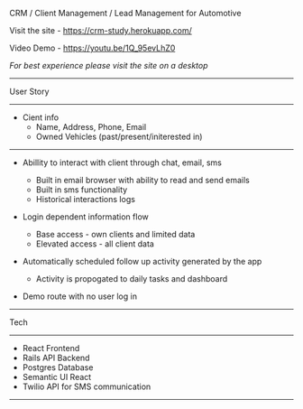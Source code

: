  CRM / Client Management / Lead Management for Automotive

 Visit the site - https://crm-study.herokuapp.com/

 Video Demo - https://youtu.be/1Q_95evLhZ0

*For best experience please visit the site on a desktop*

---------------------------------------

 User Story

---

 - Cient info 
    - Name, Address, Phone, Email
    - Owned Vehicles (past/present/initerested in)

---


- Abillity to interact with client through chat, email, sms
  - Built in email browser with ability to read and send emails
  - Built in sms functionality
  - Historical interactions logs

- Login dependent information flow
  - Base access - own clients and limited data
  - Elevated access - all client data

- Automatically scheduled follow up activity generated by the app
  - Activity is propogated to daily tasks and dashboard

- Demo route with no user log in

-----------------------------------------

Tech

---

- React Frontend
- Rails API Backend
- Postgres Database
- Semantic UI React
- Twilio API for SMS communication

---
